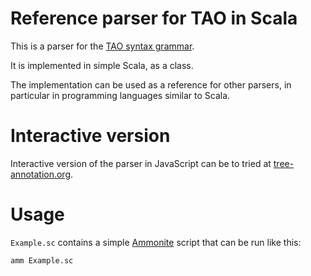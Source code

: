 # Reference parser for TAO in Scala

This is a parser for the [TAO syntax grammar](https://www.tree-annotation.org/#grammar).

It is implemented in simple Scala, as a class.

The implementation can be used as a reference for other parsers, in particular in programming languages similar to Scala.

# Interactive version

Interactive version of the parser in JavaScript can be to tried at [tree-annotation.org](https://tree-annotation.org/parser.html).

# Usage

`Example.sc` contains a simple [Ammonite](http://ammonite.io/) script that can be run like this:

```
amm Example.sc
```